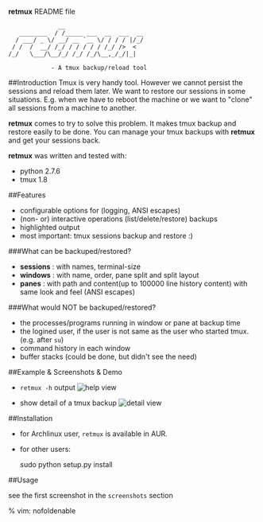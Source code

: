 **retmux** README file

				  __
	   ________  / /_____ ___  __  ___  __
	  / ___/ _ \/ __/ __ `__ \/ / / / |/_/
	 / /  /  __/ /_/ / / / / / /_/ />  <  
	/_/   \___/\__/_/ /_/ /_/\__,_/_/|_|

				- A tmux backup/reload tool

##Introduction
Tmux is very handy tool. However we cannot persist the sessions and reload them later. We want to restore our sessions in some situations. E.g. when we have to reboot the machine or we want to "clone" all sessions from a machine to another.

**retmux** comes to try to solve this problem. It makes tmux backup and restore easily to be done. You can manage your tmux backups with **retmux** and get your sessions back.

**retmux** was written and tested with:
- python 2.7.6
- tmux 1.8

##Features

- configurable options for (logging, ANSI escapes)
- (non- or) interactive operations (list/delete/restore) backups
- highlighted output
- most important: tmux sessions backup and restore :) 

###What can be backuped/restored?
- **sessions** : with names, terminal-size
- **windows** : with name, order, pane split and split layout
- **panes**  : with path and content(up to 100000 line history content) with same look and feel (ANSI escapes)

###What would NOT be backuped/restored?
- the processes/programs running in window or pane at backup time
- the logined user, if the user is not same as the user who started tmux.(e.g. after `su`)
- command history in each window
- buffer stacks (could be done, but didn't see the need)

##Example & Screenshots & Demo

- `retmux -h` output
![help view](https://raw.github.com/sk1418/sharedResources/master/retmux/retmux_help.png)

- show detail of a tmux backup
![detail view](https://raw.github.com/sk1418/sharedResources/master/retmux/retmux_details.png)

##Installation

- for Archlinux user, `retmux` is available in AUR.
- for other users:

	sudo python setup.py install

##Usage

see the first screenshot in the `screenshots` section


% vim: nofoldenable

